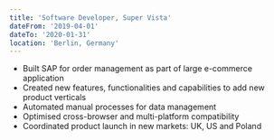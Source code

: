 ```yaml
---
title: 'Software Developer, Super Vista'
dateFrom: '2019-04-01'
dateTo: '2020-01-31'
location: 'Berlin, Germany'
---
```


- Built SAP for order management as part of large e-commerce application 
- Created new features, functionalities and capabilities to add new product verticals
- Automated manual processes for data management 
- Optimised cross-browser and multi-platform compatibility 
- Coordinated product launch in new markets: UK, US and Poland 
